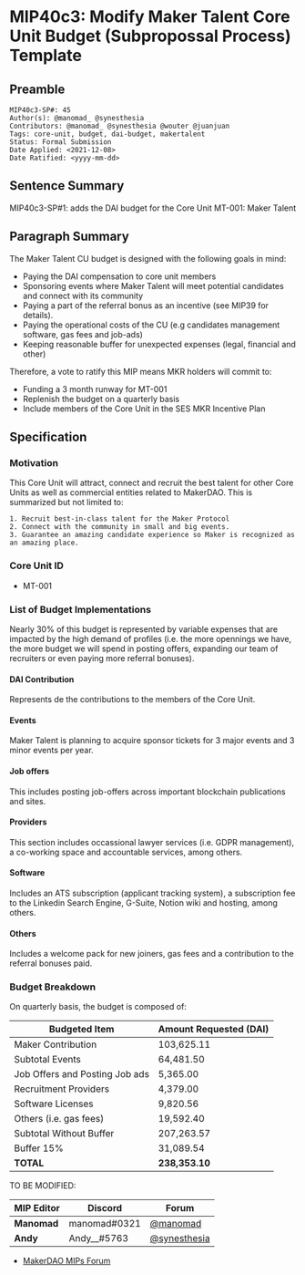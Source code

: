 # MIP40c3: Modify Maker Talent Core Unit Budget (Subpropossal Process) Template

## Preamble

```
MIP40c3-SP#: 45
Author(s): @manomad_ @synesthesia
Contributors: @manomad_ @synesthesia @wouter @juanjuan
Tags: core-unit, budget, dai-budget, makertalent
Status: Formal Submission
Date Applied: <2021-12-08>
Date Ratified: <yyyy-mm-dd>
```

## Sentence Summary

MIP40c3-SP#1: adds the DAI budget for the Core Unit MT-001: Maker Talent

## Paragraph Summary

The Maker Talent CU budget is designed with the following goals in mind:

- Paying the DAI compensation to core unit members 
- Sponsoring events where Maker Talent will meet potential candidates and connect with its community
- Paying a part of the referral bonus as an incentive (see MIP39 for details).
- Paying the operational costs of the CU (e.g candidates management software, gas fees and job-ads)
- Keeping reasonable buffer for unexpected expenses (legal, financial and other)

Therefore, a vote to ratify this MIP means MKR holders will commit to:

- Funding a 3 month runway for MT-001
- Replenish the budget on a quarterly basis
- Include members of the Core Unit in the SES MKR Incentive Plan

## Specification

### Motivation

This Core Unit will attract, connect and recruit the best talent for other Core Units as well as commercial entities related to MakerDAO. This is summarized but not limited to:

    1. Recruit best-in-class talent for the Maker Protocol
    2. Connect with the community in small and big events.
    3. Guarantee an amazing candidate experience so Maker is recognized as an amazing place.

### Core Unit ID

- MT-001

### List of Budget Implementations

Nearly 30% of this budget is represented by variable expenses that are impacted by the high demand of profiles (i.e. the more opennings we have, the more budget we will spend in posting offers, expanding our team of recruiters or even paying more referral bonuses).

#### DAI Contribution

Represents de the contributions to the members of the Core Unit. 

#### Events

Maker Talent is planning to acquire sponsor tickets for 3 major events and 3 minor events per year. 

#### Job offers

This includes posting job-offers across important blockchain publications and sites.

#### Providers

This section includes occassional lawyer services (i.e. GDPR management), a co-working space and accountable services, among others.

#### Software

Includes an ATS subscription (applicant tracking system), a subscription fee to the Linkedin Search Engine, G-Suite, Notion wiki and hosting, among others.

#### Others

Includes a welcome pack for new joiners, gas fees and a contribution to the referral bonuses paid.

### Budget Breakdown

On quarterly basis, the budget is composed of:

Budgeted Item | Amount Requested (DAI)
------------ | -------------
Maker Contribution | 103,625.11 
Subtotal Events | 64,481.50 
Job Offers and Posting Job ads | 5,365.00 
Recruitment Providers | 4,379.00 
Software Licenses | 9,820.56 
Others (i.e. gas fees) | 19,592.40 
Subtotal Without Buffer | 207,263.57 
Buffer 15% | 31,089.54 
**TOTAL**| **238,353.10** 

TO BE MODIFIED:

| MIP Editor | Discord | Forum |
|-|-|-|
| **Manomad** | manomad#0321| [@manomad](https://forum.makerdao.com/u/manomad/summary) |
| **Andy** | Andy__#5763 | [@synesthesia](https://forum.makerdao.com/u/synesthesia/summary) |

* [MakerDAO MIPs Forum](https://forum.makerdao.com/c/mips/14)
